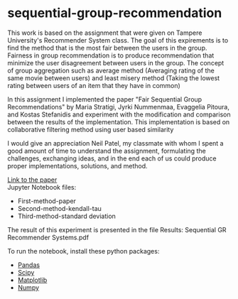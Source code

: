 # sequential-group-recommendation


<p>This work is based on the assignment that were given on Tampere University's Recommender System class. The goal of this expirements is to find the method that is the most fair between the users in the group. Fairness in group recommendation is to produce recommendation that minimize the user disagreement between users in the group. The concept of group aggregation such as average method (Averaging rating of the same movie between users) and least misery method (Taking the lowest rating between users of an item that they have in common) </p>

<p>
In this assignment I implemented the paper "Fair Sequential Group Recommendations" by Maria Stratigi, Jyrki Nummenmaa, Evaggelia Pitoura,
and Kostas Stefanidis and experiment with the modification and comparison between the results of the implementation. This implementation is based on collaborative filtering method using user based similarity</p>

<p>I would give an appreciation Neil Patel, my classmate with whom I spent a good amount of time to understand the assignment,
formulating the challenges, exchanging ideas, and in the end each of us could produce proper implementations, solutions, and method. </p>

<a href="https://homepages.tuni.fi/konstantinos.stefanidis/docs/sac20.pdf">Link to the paper </a>
<br>
Jupyter Notebook files:
<ul>
<li>First-method-paper</li>
<li>Second-method-kendall-tau</li>
<li>Third-method-standard deviation</li>
</ul>

The result of this experiment is presented in the file Results: Sequential GR Recommender Systems.pdf

<p>To run the notebook, install these python packages:</p>
<ul>
<li><a href="https://anaconda.org/anaconda/pandas">Pandas</a> </li>
<li><a href="https://anaconda.org/anaconda/scipy">Scipy</a></li>
<li><a href= "https://anaconda.org/conda-forge/matplotlib">Matplotlib</a></li>
<li><a href="https://anaconda.org/anaconda/numpy">Numpy</a></li>
</ul>

